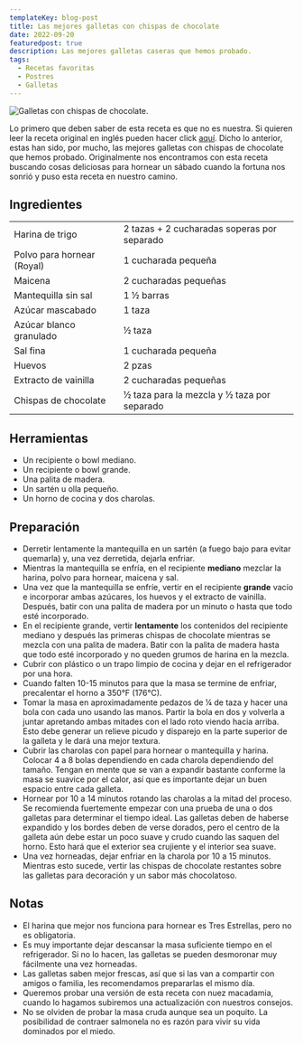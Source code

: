 ```yaml
---
templateKey: blog-post
title: Las mejores galletas con chispas de chocolate
date: 2022-09-20
featuredpost: true
description: Las mejores galletas caseras que hemos probado. 
tags:
  - Recetas favoritas
  - Postres
  - Galletas
---
```


![Galletas con chispas de chocolate.](/img/galletas.jpg)

Lo primero que deben saber de esta receta es que no es nuestra. Si quieren leer la receta original en inglés pueden hacer click [aquí](https://hostthetoast.com/best-chewy-cafe-style-chocolate-chip-cookies/).
Dicho lo anterior, estas han sido, por mucho, las mejores galletas con chispas de chocolate que hemos probado. Originalmente nos encontramos con esta receta buscando cosas deliciosas para hornear un sábado cuando la fortuna nos sonrió y puso esta receta en nuestro camino.

## Ingredientes

|  |  |
| ----------- | ----------- |
| Harina de trigo | 2 tazas + 2 cucharadas soperas por separado |
| Polvo para hornear (Royal) | 1 cucharada pequeña |
| Maicena | 2 cucharadas pequeñas |
| Mantequilla sin sal | 1 ½ barras |
| Azúcar mascabado | 1 taza|
| Azúcar blanco granulado | ½ taza |
| Sal fina | 1 cucharada pequeña |
| Huevos | 2 pzas |
| Extracto de vainilla | 2 cucharadas pequeñas |
| Chispas de chocolate | ½ taza para la mezcla y ½ taza por separado |

## Herramientas

- Un recipiente o bowl mediano.
- Un recipiente o bowl grande.
- Una palita de madera.
- Un sartén u olla pequeño.
- Un horno de cocina y dos charolas.

## Preparación

- Derretir lentamente la mantequilla en un sartén (a fuego bajo para evitar quemarla) y, una vez derretida, dejarla enfriar.
- Mientras la mantequilla se enfría, en el recipiente **mediano** mezclar la harina, polvo para hornear, maicena y sal.
- Una vez que la mantequilla se enfríe, vertir en el recipiente **grande** vacío e incorporar ambas azúcares, los huevos y el extracto de vainilla. Después, batir con una palita de madera por un minuto o hasta que todo esté incorporado.
- En el recipiente grande, vertir **lentamente** los contenidos del recipiente mediano y después las primeras chispas de chocolate mientras se mezcla con una palita de madera. Batir con la palita de madera hasta que todo esté incorporado y no queden grumos de harina en la mezcla.
- Cubrir con plástico o un trapo limpio de cocina y dejar en el refrigerador por una hora.
- Cuando falten 10-15 minutos para que la masa se termine de enfriar, precalentar el horno a 350°F (176°C).
- Tomar la masa en aproximadamente pedazos de ¼ de taza y hacer una bola con cada uno usando las manos. Partir la bola en dos y volverla a juntar apretando ambas mitades con el lado roto viendo hacia arriba. Esto debe generar un relieve picudo y disparejo en la parte superior de la galleta y le dará una mejor textura.
- Cubrir las charolas con papel para hornear o mantequilla y harina. Colocar 4 a 8 bolas dependiendo en cada charola dependiendo del tamaño. Tengan en mente que se van a expandir bastante conforme la masa se suavice por el calor, así que es importante dejar un buen espacio entre cada galleta.
- Hornear por 10 a 14 minutos rotando las charolas a la mitad del proceso. Se recomienda fuertemente empezar con una prueba de una o dos galletas para determinar el tiempo ideal. Las galletas deben de haberse expandido y los bordes deben de verse dorados, pero el centro de la galleta aún debe estar un poco suave y crudo cuando las saquen del horno. Esto hará que el exterior sea crujiente y el interior sea suave.
- Una vez horneadas, dejar enfriar en la charola por 10 a 15 minutos. Mientras esto sucede, vertir las chispas de chocolate restantes sobre las galletas para decoración y un sabor más chocolatoso.

## Notas

- El harina que mejor nos funciona para hornear es Tres Estrellas, pero no es obligatoria.
- Es muy importante dejar descansar la masa suficiente tiempo en el refrigerador. Si no lo hacen, las galletas se pueden desmoronar muy fácilmente una vez horneadas.
- Las galletas saben mejor frescas, así que si las van a compartir con amigos o familia, les recomendamos prepararlas el mismo día.
- Queremos probar una versión de esta receta con nuez macadamia, cuando lo hagamos subiremos una actualización con nuestros consejos.
- No se olviden de probar la masa cruda aunque sea un poquito. La posibilidad de contraer salmonela no es razón para vivir su vida dominados por el miedo.
